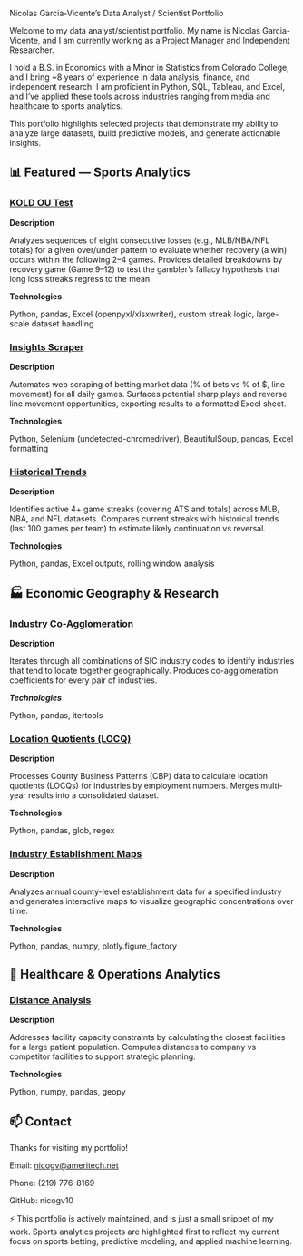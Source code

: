 Nicolas Garcia-Vicente’s Data Analyst / Scientist Portfolio

Welcome to my data analyst/scientist portfolio. My name is Nicolas Garcia-Vicente, and I am currently working as a Project Manager and Independent Researcher.

I hold a B.S. in Economics with a Minor in Statistics from Colorado College, and I bring ~8 years of experience in data analysis, finance, and independent research. I am proficient in Python, SQL, Tableau, and Excel, and I’ve applied these tools across industries ranging from media and healthcare to sports analytics.

This portfolio highlights selected projects that demonstrate my ability to analyze large datasets, build predictive models, and generate actionable insights.

## 📊 Featured — Sports Analytics
### [KOLD OU Test](./KOLD_OU_Test_github.py)
**Description**

Analyzes sequences of eight consecutive losses (e.g., MLB/NBA/NFL totals) for a given over/under pattern to evaluate whether recovery (a win) occurs within the following 2–4 games. Provides detailed breakdowns by recovery game (Game 9–12) to test the gambler’s fallacy hypothesis that long loss streaks regress to the mean.

**Technologies**

Python, pandas, Excel (openpyxl/xlsxwriter), custom streak logic, large-scale dataset handling

### [Insights Scraper](./Insights_scrape_v7.py)
**Description**

Automates web scraping of betting market data (% of bets vs % of $, line movement) for all daily games. Surfaces potential sharp plays and reverse line movement opportunities, exporting results to a formatted Excel sheet.

**Technologies**

Python, Selenium (undetected-chromedriver), BeautifulSoup, pandas, Excel formatting

### [Historical Trends](./historical_trends_vf3.py)
**Description**

Identifies active 4+ game streaks (covering ATS and totals) across MLB, NBA, and NFL datasets. Compares current streaks with historical trends (last 100 games per team) to estimate likely continuation vs reversal.

**Technologies**

Python, pandas, Excel outputs, rolling window analysis

## 🏭 Economic Geography & Research
### [Industry Co-Agglomeration](./Co-agglomeration.py)
**Description**

Iterates through all combinations of SIC industry codes to identify industries that tend to locate together geographically. Produces co-agglomeration coefficients for every pair of industries.

***Technologies***

Python, pandas, itertools

### [Location Quotients (LOCQ)](./LOCQ_final.py)
**Description**

Processes County Business Patterns (CBP) data to calculate location quotients (LOCQs) for industries by employment numbers. Merges multi-year results into a consolidated dataset.

**Technologies**

Python, pandas, glob, regex

### [Industry Establishment Maps](./estb_maps_final.py)
**Description**

Analyzes annual county-level establishment data for a specified industry and generates interactive maps to visualize geographic concentrations over time.

**Technologies**

Python, pandas, numpy, plotly.figure_factory

## 🏥 Healthcare & Operations Analytics
### [Distance Analysis](./Distance_Analysis_final.py)

**Description**

Addresses facility capacity constraints by calculating the closest facilities for a large patient population. Computes distances to company vs competitor facilities to support strategic planning.

**Technologies**

Python, numpy, pandas, geopy

## 📫 Contact

Thanks for visiting my portfolio!

Email: nicogv@ameritech.net

Phone: (219) 776-8169

GitHub: nicogv10

⚡ This portfolio is actively maintained, and is just a small snippet of my work. Sports analytics projects are highlighted first to reflect my current focus on sports betting, predictive modeling, and applied machine learning.
